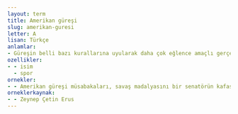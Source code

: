 ```yaml
---
layout: term
title: Amerikan güreşi
slug: amerikan-guresi
letter: A
lisan: Türkçe
anlamlar:
- Güreşin belli bazı kurallarına uyularak daha çok eğlence amaçlı gerçekleştirilen dövüş gösterisi
ozellikler:
- - isim
  - spor
ornekler:
- - Amerikan güreşi müsabakaları, savaş madalyasını bir senatörün kafasına attığı için gittiği akıl hastanesi, bir orangutanla serüvenleri filmden çıkarılmıştır.
orneklerkaynak:
- - Zeynep Çetin Erus
---
```

